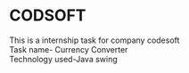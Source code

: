 # CODSOFT
This is a internship task for company codesoft 
<br>
Task name- Currency Converter
<br>
Technology used-Java swing

